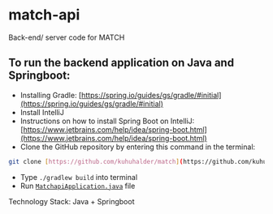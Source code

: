 # match-api

Back-end/ server code for MATCH

## To run the backend application on Java and Springboot:

- Installing Gradle: [https://spring.io/guides/gs/gradle/#initial](https://spring.io/guides/gs/gradle/#initial)
- Install IntelliJ
- Instructions on how to install Spring Boot on IntelliJ: [https://www.jetbrains.com/help/idea/spring-boot.html](https://www.jetbrains.com/help/idea/spring-boot.html)
- Clone the GitHub repository by entering this command in the terminal:

```bash
git clone [https://github.com/kuhuhalder/match](https://github.com/kuhuhalder/match)-api
```

- Type `./gradlew build` into terminal
- Run [`MatchapiApplication.java`](http://MatchapiApplication.java) file

Technology Stack: Java + Springboot
